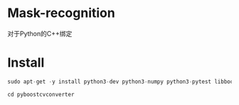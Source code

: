 # Mask-recognition
对于Python的C++绑定

# Install
```c++
sudo apt-get -y install python3-dev python3-numpy python3-pytest libboost-python-dev libtbb-dev libopencv-dev

cd pyboostcvconverter


```